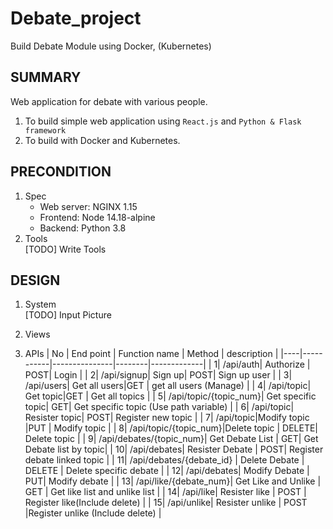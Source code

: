 # Debate_project

Build Debate Module using Docker, (Kubernetes)

## SUMMARY

Web application for debate with various people.

1. To build simple web application using `React.js` and `Python & Flask framework`
2. To build with Docker and Kubernetes.

## PRECONDITION

1. Spec
   - Web server: NGINX 1.15
   - Frontend: Node 14.18-alpine
   - Backend: Python 3.8
2. Tools \
   [TODO] Write Tools

## DESIGN

1. System \
   [TODO] Input Picture
2. Views

3. APIs
   | No | End point | Function name | Method | description |
   |----|-----------|---------------|--------|-------------|
   | 1| /api/auth| Authorize | POST| Login |
   | 2| /api/signup| Sign up| POST| Sign up user |
   | 3| /api/users| Get all users|GET | get all users (Manage) |
   | 4| /api/topic| Get topic|GET | Get all topics |
   | 5| /api/topic/{topic_num}| Get specific topic| GET| Get specific topic (Use path variable) |
   | 6| /api/topic| Resister topic| POST| Register new topic |
   | 7| /api/topic|Modify topic |PUT | Modify topic |
   | 8| /api/topic/{topic_num}|Delete topic | DELETE| Delete topic |
   | 9| /api/debates/{topic_num}| Get Debate List | GET| Get Debate list by topic|
   | 10| /api/debates| Resister Debate | POST| Register debate linked topic |
   | 11| /api/debates/{debate_id} | Delete Debate | DELETE | Delete specific debate |
   | 12| /api/debates| Modify Debate | PUT| Modify debate |
   | 13| /api/like/{debate_num}| Get Like and Unlike | GET | Get like list and unlike list |
   | 14| /api/like| Resister like | POST | Register like(Include delete) |
   | 15| /api/unlike| Resister unlike | POST |Register unlike (Include delete) |
